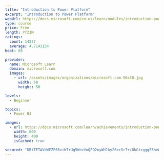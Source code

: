 ```yaml
---
title: "Introduction to Power Platform"
excerpt: "Introduction to Power Platform"
webUrl: https://docs.microsoft.com/en-us/learn/modules/introduction-power-platform/
type: course
price: Free
length: PT21M
ratings:
  count: 14327
  average: 4.7143154
heat: 68

provider:
  name: Microsoft Learn
  domain: microsoft.com
  images:
    - url: /assets/images/organizations/microsoft.com-50x50.jpg
      width: 50
      height: 50

levels:
  - Beginner

topics:
  - Power BI

images:
  - url: https://docs.microsoft.com/learn/achievements/introduction-power-platform-social.png
    width: 800
    height: 400
    isCached: true

secured: "DRtTETAVbWEZP65vih7rUg5WeeVnQFQ2oyWH2by26ccSr7+/8kGicgggZ3hvWVgunboOupEGIJ7VB2oQ8xAAgfoQ3nyXHmz+ikRMolhKk1vRIu+vpDHXkbp/Zj29Wnidfc9Zc7uPt1U3Lvm+nEoJOlDvhw4pW68xGZ6Udc71xiqpiMgnytdE1ROCT7o+2Ecm2AJ1xBsV/SvI6WaM5wCCWkCevyoaoBPCS35lpK+b/ePeFf868EgJbPyuBKcXRJSo1B0DoIr2hM9bHgd0nojg3wlJIrENqAeEREoQ0hfrk/kvZEeX3Wn9DpLy8yUiLE2kDLFatoU4PvW8hDQaQiT1urZipobHqd1m8o9JDUP0VZjjV59iLW2eDNchIyhXuFajGrwyBoljtdEhZqyN5ILmgRZ8MQy4JRYYFM0yivvEr9uCGdV6EzVSTAqH7Kk+/QQR;Zp84JPxWGSkGxJ/bkjf9xA=="
---
```


